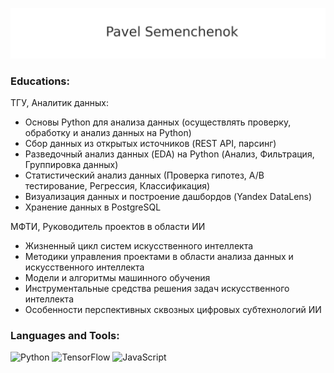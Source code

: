 ![Header](https://github.com/PollSm/PollSm/blob/main/header.png)

### Educations:
ТГУ, Аналитик данных:
- Основы Python для анализа данных (осуществлять проверку, обработку и анализ данных на Python)
- Сбор данных из открытых источников (REST API,  парсинг)
- Разведочный анализ данных (EDA) на Python (Анализ, Фильтрация, Группировка данных)
- Статистический анализ данных (Проверка гипотез, A/B тестирование, Регрессия, Классификация)
- Визуализация данных и построение дашбордов (Yandex DataLens)
 - Хранение данных в PostgreSQL 
 
МФТИ, Руководитель проектов в области ИИ
- Жизненный цикл систем искусственного интеллекта
- Методики управления проектами в области анализа данных и искусственного интеллекта
- Модели и алгоритмы машинного обучения
- Инструментальные средства решения задач искусственного интеллекта
- Особенности перспективных сквозных цифровых субтехнологий ИИ


### Languages and Tools:
![Python](https://img.shields.io/badge/-Python-090909?style=for-the-badge&logo=python&logoColor=F8C52C)
![TensorFlow](https://img.shields.io/badge/-TensorFlow-090909?style=for-the-badge&logo=tensorflow&logoColor=F88C00)
![JavaScript](https://img.shields.io/badge/-JavaScript-090909?style=for-the-badge&logo=JavaScript&logoColor=E9D54D)

